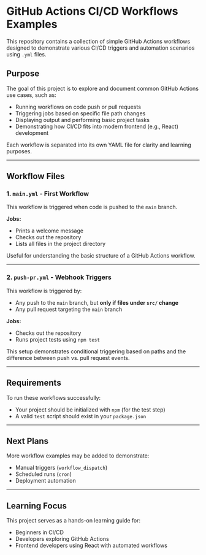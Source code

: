 # GitHub Actions CI/CD Workflows Examples

This repository contains a collection of simple GitHub Actions workflows designed to demonstrate various CI/CD triggers and automation scenarios using `.yml` files.

## Purpose

The goal of this project is to explore and document common GitHub Actions use cases, such as:

- Running workflows on code push or pull requests
- Triggering jobs based on specific file path changes
- Displaying output and performing basic project tasks
- Demonstrating how CI/CD fits into modern frontend (e.g., React) development

Each workflow is separated into its own YAML file for clarity and learning purposes.

---

## Workflow Files

### 1. `main.yml` - First Workflow

This workflow is triggered when code is pushed to the `main` branch.

**Jobs:**
- Prints a welcome message
- Checks out the repository
- Lists all files in the project directory

Useful for understanding the basic structure of a GitHub Actions workflow.

---

### 2. `push-pr.yml` - Webhook Triggers

This workflow is triggered by:
- Any push to the `main` branch, but **only if files under `src/` change**
- Any pull request targeting the `main` branch

**Jobs:**
- Checks out the repository
- Runs project tests using `npm test`

This setup demonstrates conditional triggering based on paths and the difference between push vs. pull request events.

---

## Requirements

To run these workflows successfully:
- Your project should be initialized with `npm` (for the test step)
- A valid `test` script should exist in your `package.json`

---

## Next Plans

More workflow examples may be added to demonstrate:
- Manual triggers (`workflow_dispatch`)
- Scheduled runs (`cron`)
- Deployment automation

---

## Learning Focus

This project serves as a hands-on learning guide for:
- Beginners in CI/CD
- Developers exploring GitHub Actions
- Frontend developers using React with automated workflows